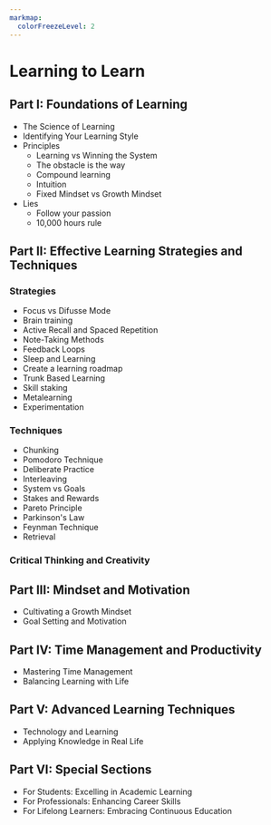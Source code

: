 ```yaml
---
markmap:
  colorFreezeLevel: 2
---
```


# Learning to Learn

## Part I: Foundations of Learning

- The Science of Learning
- Identifying Your Learning Style
- Principles
  - Learning vs Winning the System
  - The obstacle is the way
  - Compound learning
  - Intuition
  - Fixed Mindset vs Growth Mindset
- Lies
  - Follow your passion
  - 10,000 hours rule

## Part II: Effective Learning Strategies and Techniques

### Strategies

- Focus vs Difusse Mode
- Brain training
- Active Recall and Spaced Repetition
- Note-Taking Methods
- Feedback Loops
- Sleep and Learning
- Create a learning roadmap
- Trunk Based Learning
- Skill staking
- Metalearning
- Experimentation

### Techniques

- Chunking
- Pomodoro Technique
- Deliberate Practice
- Interleaving
- System vs Goals
- Stakes and Rewards
- Pareto Principle
- Parkinson's Law
- Feynman Technique
- Retrieval

### Critical Thinking and Creativity

## Part III: Mindset and Motivation

- Cultivating a Growth Mindset
- Goal Setting and Motivation

## Part IV: Time Management and Productivity

- Mastering Time Management
- Balancing Learning with Life

## Part V: Advanced Learning Techniques

- Technology and Learning
- Applying Knowledge in Real Life

## Part VI: Special Sections

- For Students: Excelling in Academic Learning
- For Professionals: Enhancing Career Skills
- For Lifelong Learners: Embracing Continuous Education

